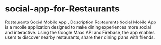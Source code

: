# social-app-for-Restaurants
 Restaurants Social Mobile App  ; Description Restaurants Social Mobile App is a mobile application designed to make dining experiences more social and interactive. Using the Google Maps API and Firebase, the app enables users to discover nearby restaurants, share their dining plans with friends.
